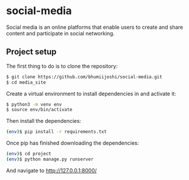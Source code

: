 # social-media

Social media is an online platforms that enable users to create and share content and participate in social networking.

## Project setup

The first thing to do is to clone the repository:

```bash
$ git clone https://github.com/bhumiijoshi/social-media.git
$ cd media_site
```
Create a virtual environment to install dependencies in and activate it:

```bash
$ python3 -m venv env
$ source env/bin/activate
```

Then install the dependencies:

```bash
(env)$ pip install -r requirements.txt
```

Once pip has finished downloading the dependencies:

```bash
(env)$ cd project
(env)$ python manage.py runserver
```

And navigate to http://127.0.0.1:8000/



